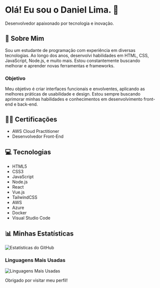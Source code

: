 # Olá! Eu sou o Daniel Lima. 🖖

Desenvolvedor apaixonado por tecnologia e inovação.

## 🚀 Sobre Mim

Sou um estudante de programação com experiência em diversas tecnologias. Ao longo dos anos, desenvolvi habilidades em HTML, CSS, JavaScript, Node.js, e muito mais. Estou constantemente buscando melhorar e aprender novas ferramentas e frameworks.

### Objetivo

Meu objetivo é criar interfaces funcionais e envolventes, aplicando as melhores práticas de usabilidade e design. Estou sempre buscando aprimorar minhas habilidades e conhecimentos em desenvolvimento front-end e back-end.

## 👩‍💻 Certificações

- AWS Cloud Practitioner
- Desenvolvedor Front-End
  
## 💻 Tecnologias

- HTML5
- CSS3
- JavaScript
- Node.js
- React
- Vue.js
- TailwindCSS
- AWS
- Azure
- Docker
- Visual Studio Code

## 📊 Minhas Estatísticas

![Estatísticas do GitHub](https://github-readme-stats.vercel.app/api?username=danLima1&show_icons=true&theme=radical)

### Linguagens Mais Usadas

![Linguagens Mais Usadas](https://github-readme-stats.vercel.app/api/top-langs/?username=danLima1&layout=compact&theme=radical)

Obrigado por visitar meu perfil!
